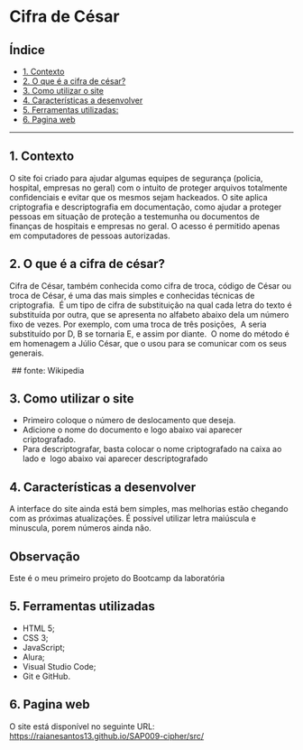 # Cifra de César

## Índice

* [1. Contexto](#1-Contexto)
* [2. O que é a cifra de césar?](#2-O-que-e-a-cifra-de-cesar?)
* [3. Como utilizar o site](#3-Como-utilizar-o-site)
* [4. Características a desenvolver](#5-Caracteristicas-a-desenvolver)
* [5. Ferramentas utilizadas:](#5-considerações-técnicas)
* [6. Pagina web](#6-pagina-web)

***

## 1. Contexto
O site foi criado para ajudar algumas equipes de segurança 
(policia, hospital, empresas no geral) com o intuito de proteger
arquivos totalmente confidenciais e evitar que os mesmos sejam hackeados. 
O site aplica criptografia e descriptografia em documentação, 
como ajudar a proteger pessoas em situação de proteção
a testemunha ou documentos de finanças de hospitais e empresas no geral.
O acesso é permitido apenas em computadores de pessoas autorizadas.

## 2. O que é a cifra de césar?
Cifra de César, também conhecida como cifra de troca, código de César ou troca de César, 
é uma das mais simples e conhecidas técnicas de criptografia.
 É um tipo de cifra de substituição na qual cada letra do texto é substituída por outra, 
que se apresenta no alfabeto abaixo dela um número fixo de vezes. Por exemplo, com uma troca de três posições,
 A seria substituído por D, B se tornaria E, e assim por diante.
 O nome do método é em homenagem a Júlio César, que o usou para se comunicar com os seus generais.

 ## fonte: Wikipedia

## 3. Como utilizar o site 
* Primeiro coloque o número de deslocamento que deseja.
* Adicione o nome do documento e logo abaixo vai aparecer criptografado.
* Para descriptografar, basta colocar o nome criptografado na caixa ao lado e
 logo abaixo vai aparecer descriptografado

## 4. Características a desenvolver
A interface do site ainda está bem simples, mas melhorias estão chegando com as próximas atualizações.
É possível utilizar letra maiúscula e minuscula, porem números ainda não.

## Observação
Este é o meu primeiro projeto do Bootcamp da laboratória

## 5. Ferramentas utilizadas 
* HTML 5;
* CSS 3;
* JavaScript;
* Alura;
* Visual Studio Code;
* Git e GitHub.

## 6. Pagina web
O site está disponível no seguinte URL: https://raianesantos13.github.io/SAP009-cipher/src/
